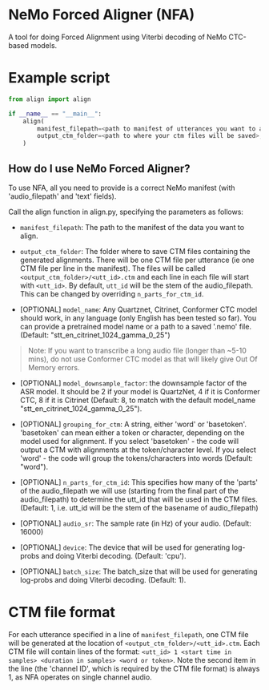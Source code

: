 # NeMo Forced Aligner (NFA)

A tool for doing Forced Alignment using Viterbi decoding of NeMo CTC-based models.

# Example script

```python
from align import align

if __name__ == "__main__":
    align(
        manifest_filepath=<path to manifest of utterances you want to align>,
        output_ctm_folder=<path to where your ctm files will be saved>,
    )

```

## How do I use NeMo Forced Aligner?
To use NFA, all you need to provide is a correct NeMo manifest (with 'audio_filepath' and 'text' fields).

Call the align function in align.py, specifying the parameters as follows:

* `manifest_filepath`: The path to the manifest of the data you want to align.

* `output_ctm_folder`: The folder where to save CTM files containing the generated alignments. There will be one CTM file per utterance (ie one CTM file per line in the manifest). The files will be called `<output_ctm_folder>/<utt_id>.ctm` and each line in each file will start with `<utt_id>`. By default, `utt_id` will be the stem of the audio_filepath. This can be changed by overriding `n_parts_for_ctm_id`.

* [OPTIONAL] `model_name`: Any Quartznet, Citrinet, Conformer CTC model should work, in any language (only English has been tested so far). You can provide a pretrained model name or a path to a saved '.nemo' file. (Default: "stt_en_citrinet_1024_gamma_0_25")
> Note: If you want to transcribe a long audio file (longer than ~5-10 mins), do not use Conformer CTC model as that will likely give Out Of Memory errors.

* [OPTIONAL] `model_downsample_factor`: the downsample factor of the ASR model. It should be 2 if your model is QuartzNet, 4 if it is Conformer CTC, 8 if it is Citrinet (Default: 8, to match with the default model_name "stt_en_citrinet_1024_gamma_0_25").

* [OPTIONAL] `grouping_for_ctm`: A string, either 'word' or 'basetoken'. 'basetoken' can mean either a token or character, depending on the model used for alignment. If you select 'basetoken' - the code will output a CTM with alignments at the token/character level. If you select 'word' - the code will group the tokens/characters into words (Default: "word"). 

* [OPTIONAL] `n_parts_for_ctm_id`: This specifies how many of the 'parts' of the audio_filepath we will use (starting from the final part of the audio_filepath) to determine the utt_id that will be used in the CTM files. (Default: 1, i.e. utt_id will be the stem of the basename of audio_filepath)

* [OPTIONAL] `audio_sr`: The sample rate (in Hz) of your audio. (Default: 16000)

* [OPTIONAL] `device`: The device that will be used for generating log-probs and doing Viterbi decoding. (Default: 'cpu').

* [OPTIONAL] `batch_size`: The batch_size that will be used for generating log-probs and doing Viterbi decoding. (Default: 1).

# CTM file format
For each utterance specified in a line of `manifest_filepath`, one CTM file will be generated at the location of `<output_ctm_folder>/<utt_id>.ctm`.
Each CTM file will contain lines of the format:
`<utt_id> 1 <start time in samples> <duration in samples> <word or token>`.
Note the second item in the line (the 'channel ID', which is required by the CTM file format) is always 1, as NFA operates on single channel audio.

